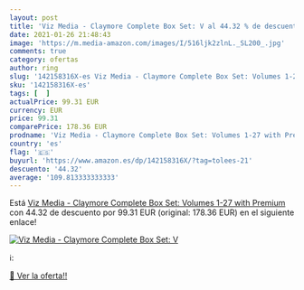 ```yaml
---
layout: post
title: 'Viz Media - Claymore Complete Box Set: V al 44.32 % de descuento'
date: 2021-01-26 21:48:43
image: 'https://m.media-amazon.com/images/I/516ljk2zlnL._SL200_.jpg'
comments: true
category: ofertas
author: ring
slug: '142158316X-es Viz Media - Claymore Complete Box Set: Volumes 1-27 with...'
sku: '142158316X-es'
tags: [  ]
actualPrice: 99.31 EUR
currency: EUR
price: 99.31
comparePrice: 178.36 EUR
prodname: 'Viz Media - Claymore Complete Box Set: Volumes 1-27 with Premium'
country: 'es'
flag: '🇪🇸'
buyurl: 'https://www.amazon.es/dp/142158316X/?tag=tolees-21'
descuento: '44.32'
average: '109.813333333333'
---
```


Está [Viz Media - Claymore Complete Box Set: Volumes 1-27 with Premium](https://www.amazon.es/dp/142158316X/?tag=tolees-21) con 44.32 de descuento por 99.31 EUR (original: 178.36 EUR) en el siguiente enlace!

[![Viz Media - Claymore Complete Box Set: V](https://m.media-amazon.com/images/I/516ljk2zlnL._SL200_.jpg)](https://www.amazon.es/dp/142158316X/?tag=tolees-21)

ℹ️:


[🛒 Ver la oferta!!](https://www.amazon.es/dp/142158316X/?tag=tolees-21)
